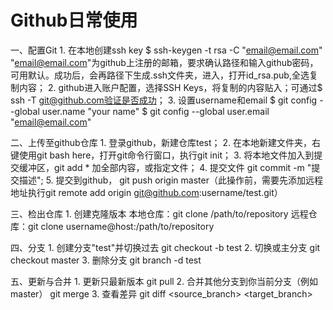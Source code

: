 # Github日常使用
一、配置Git
	1. 在本地创建ssh key 
	$ ssh-keygen -t rsa -C "email@email.com"
	"email@email.com"为github上注册的邮箱，要求确认路径和输入github密码，可用默认。成功后，会再路径下生成.ssh文件夹，进入，打开id_rsa.pub,全选复制内容；
	2. github进入账户配置，选择SSH Keys，将复制的内容贴入；可通过$ ssh -T git@github.com验证是否成功；
	3. 设置username和email
	$ git config --global user.name "your name"
	$ git config --global user.email "email@email.com"

二、上传至github仓库
	1. 登录github，新建仓库test；
	2. 在本地新建文件夹，右键使用git bash here，打开git命令行窗口，执行git init；
	3. 将本地文件加入到提交缓冲区，git add * 加全部内容，或指定文件；
	4. 提交文件 git commit -m "提交描述";
	5. 提交到github， git push origin master（此操作前，需要先添加远程地址执行git remote add origin git@github.com:username/test.git）
	
三、检出仓库
	1. 创建克隆版本
	本地仓库：git clone /path/to/repository
	远程仓库：git clone username@host:/path/to/repository

四、分支
	1. 创建分支"test"并切换过去
	git checkout -b test
	2. 切换或主分支
	git checkout master
	3. 删除分支
	git branch -d test
	
五、更新与合并
	1. 更新只最新版本 git pull
	2. 合并其他分支到你当前分支（例如master） git merge <branch>
	3. 查看差异 git diff <source_branch> <target_branch>
	
	
